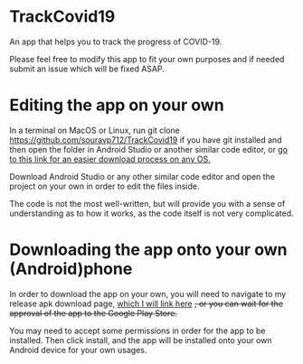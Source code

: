 # TrackCovid19
An app that helps you to track the progress of COVID-19. 

Please feel free to modify this app to fit your own purposes and if needed submit an issue which will be fixed ASAP.

# Editing the app on your own

In a terminal on MacOS or Linux, run git clone https://github.com/souravp712/TrackCovid19 if you have git installed and then open the folder in Android Studio or another similar code editor, or [go to this link for an easier download process on any OS.](https://github.com/souravp712/TrackCovid19/archive/master.zip)

Download Android Studio or any other similar code editor and open the project on your own in order to edit the files inside.

The code is not the most well-written, but will provide you with a sense of understanding as to how it works, as the code itself is not very complicated.

# Downloading the app onto your own (Android)phone

In order to download the app on your own, you will need to navigate to my release apk download page, [which I will link here](https://github.com/souravp712/TrackCovid19/releases/download/v1.0/TrackCovid19.apk) ~~, or you can wait for the approval of the app to the Google Play Store.~~

You may need to accept some permissions in order for the app to be installed. Then click install, and the app will be installed onto your own Android device for your own usages.
